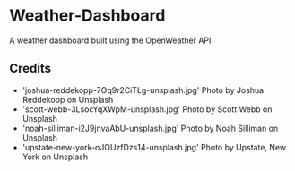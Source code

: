 # Weather-Dashboard

A weather dashboard built using the OpenWeather API

## Credits

- 'joshua-reddekopp-7Oq9r2CiTLg-unsplash.jpg' Photo by Joshua Reddekopp on Unsplash
- 'scott-webb-3LsocYqXWpM-unsplash.jpg' Photo by Scott Webb on Unsplash
- 'noah-silliman-i2J9jnvaAbU-unsplash.jpg' Photo by Noah Silliman on Unsplash
- 'upstate-new-york-oJOUzfDzs14-unsplash.jpg' Photo by Upstate, New York on Unsplash
